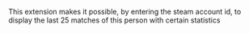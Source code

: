 This extension makes it possible, by entering the steam account id, to display the last 25 matches of this person with certain statistics
